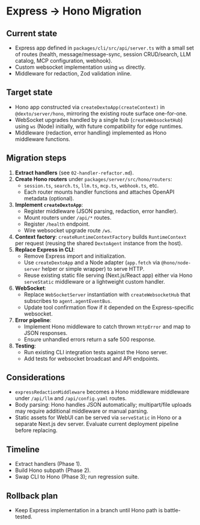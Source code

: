 # Express → Hono Migration

## Current state
- Express app defined in `packages/cli/src/api/server.ts` with a small set of routes (health, message/message-sync, session CRUD/search, LLM catalog, MCP configuration, webhook).
- Custom websocket implementation using `ws` directly.
- Middleware for redaction, Zod validation inline.

## Target state
- Hono app constructed via `createDextoApp(createContext)` in `@dexto/server/hono`, mirroring the existing route surface one-for-one.
- WebSocket upgrades handled by a single hub (`createWebsocketHub`) using `ws` (Node) initially, with future compatibility for edge runtimes.
- Middleware (redaction, error handling) implemented as Hono middleware functions.

## Migration steps
1. **Extract handlers** (see `02-handler-refactor.md`).
2. **Create Hono routers** under `packages/server/src/hono/routers`:
   - `session.ts`, `search.ts`, `llm.ts`, `mcp.ts`, `webhook.ts`, etc.
   - Each router mounts handler functions and attaches OpenAPI metadata (optional).
3. **Implement `createDextoApp`**:
   - Register middleware (JSON parsing, redaction, error handler).
   - Mount routers under `/api/*` routes.
   - Register `/health` endpoint.
   - Wire websocket upgrade route `/ws`.
4. **Context factory**: `createRuntimeContextFactory` builds `RuntimeContext` per request (reusing the shared `DextoAgent` instance from the host).
5. **Replace Express in CLI**:
   - Remove Express import and initialization.
   - Use `createDextoApp` and a Node adapter (`app.fetch` via `@hono/node-server` helper or simple wrapper) to serve HTTP.
   - Reuse existing static file serving (Next.js/React app) either via Hono `serveStatic` middleware or a lightweight custom handler.
6. **WebSocket**:
   - Replace `WebSocketServer` instantiation with `createWebsocketHub` that subscribes to `agent.agentEventBus`.
   - Update tool confirmation flow if it depended on the Express-specific websocket.
7. **Error pipeline**:
   - Implement Hono middleware to catch thrown `HttpError` and map to JSON responses.
   - Ensure unhandled errors return a safe 500 response.
8. **Testing**:
   - Run existing CLI integration tests against the Hono server.
   - Add tests for websocket broadcast and API endpoints.

## Considerations
- `expressRedactionMiddleware` becomes a Hono middleware middleware under `/api/llm` and `/api/config.yaml` routes.
- Body parsing: Hono handles JSON automatically; multipart/file uploads may require additional middleware or manual parsing.
- Static assets for WebUI can be served via `serveStatic` in Hono or a separate Next.js dev server. Evaluate current deployment pipeline before replacing.

## Timeline
- Extract handlers (Phase 1).
- Build Hono subpath (Phase 2).
- Swap CLI to Hono (Phase 3); run regression suite.

## Rollback plan
- Keep Express implementation in a branch until Hono path is battle-tested.
